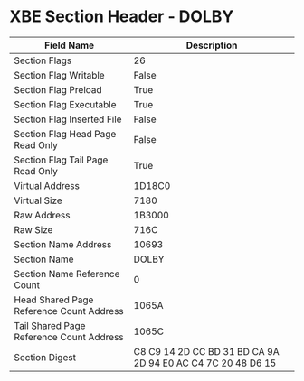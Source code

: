 # XBE Section Header - DOLBY

| Field Name | Description |
|---|---|
| Section Flags | 26 |
| Section Flag Writable | False |
| Section Flag Preload | True |
| Section Flag Executable | True |
| Section Flag Inserted File | False |
| Section Flag Head Page Read Only | False |
| Section Flag Tail Page Read Only | True |
| Virtual Address | 1D18C0 |
| Virtual Size | 7180 |
| Raw Address | 1B3000 |
| Raw Size | 716C |
| Section Name Address | 10693 |
| Section Name | DOLBY |
| Section Name Reference Count | 0 |
| Head Shared Page Reference Count Address | 1065A |
| Tail Shared Page Reference Count Address | 1065C |
| Section Digest | C8 C9 14 2D CC BD 31 BD CA 9A 2D 94 E0 AC C4 7C 20 48 D6 15 |

